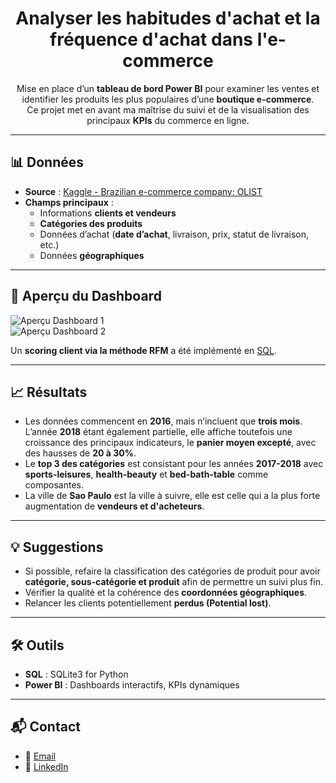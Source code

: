 <div align="center">

# Analyser les habitudes d'achat et la fréquence d'achat dans l'e-commerce  
Mise en place d’un **tableau de bord Power BI** pour examiner les ventes et identifier les produits les plus populaires d’une **boutique e-commerce**.  
Ce projet met en avant ma maîtrise du suivi et de la visualisation des principaux **KPIs** du commerce en ligne.

</div>

---

## 📊 Données  
- **Source** : [Kaggle - Brazilian e-commerce company: OLIST](https://www.kaggle.com/datasets/erak1006/brazilian-e-commerce-company-olist)  
- **Champs principaux** :  
  - Informations **clients et vendeurs**  
  - **Catégories des produits**  
  - Données d’achat (**date d’achat**, livraison, prix, statut de livraison, etc.)  
  - Données **géographiques**  

---

## 🚀 Aperçu du Dashboard  
![Aperçu Dashboard 1](https://github.com/FabienHaury/Comprendre-comportement-d-achat-produits-phares-frequence-d-achat-dans-l-e-commerce/blob/main/PDF-PBIX/Screenshot/Vue%20g%C3%A9n%C3%A9rale.png)  
![Aperçu Dashboard 2](https://github.com/FabienHaury/Comprendre-comportement-d-achat-produits-phares-frequence-d-achat-dans-l-e-commerce/blob/main/PDF-PBIX/Screenshot/Vue%20produit.png)  

Un **scoring client via la méthode RFM** a été implémenté en [SQL](https://github.com/FabienHaury/Comprendre-comportement-d-achat-produits-phares-frequence-d-achat-dans-l-e-commerce/blob/main/SQL/e_comm_brazil_SQL.ipynb).

---

## 📈 Résultats  
- Les données commencent en **2016**, mais n’incluent que **trois mois**. L’année **2018** étant également partielle, elle affiche toutefois une croissance des principaux indicateurs, le **panier moyen excepté**, avec des hausses de **20 à 30%**.  
- Le **top 3 des catégories** est consistant pour les années **2017-2018** avec **sports-leisures**, **health-beauty** et **bed-bath-table** comme composantes.  
- La ville de **Sao Paulo** est la ville à suivre, elle est celle qui a la plus forte augmentation de **vendeurs et d'acheteurs**.  

---

## 💡 Suggestions  
- Si possible, refaire la classification des catégories de produit pour avoir **catégorie, sous-catégorie et produit** afin de permettre un suivi plus fin.  
- Vérifier la qualité et la cohérence des **coordonnées géographiques**.  
- Relancer les clients potentiellement **perdus (Potential lost)**.  

---

## 🛠️ Outils  
- **SQL** : SQLite3 for Python  
- **Power BI** : Dashboards interactifs, KPIs dynamiques  

---

## 📬 Contact  
- 📧 [Email](mailto:67912775+FabienHaury@users.noreply.github.com)  
- 💼 [LinkedIn](https://www.linkedin.com/in/fabienhaury/)  
